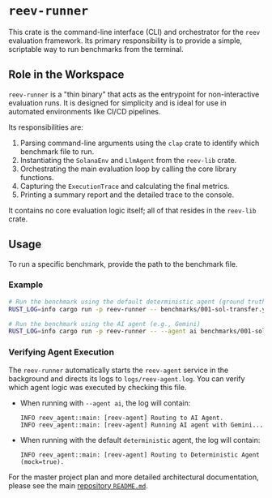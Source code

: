 # `reev-runner`

This crate is the command-line interface (CLI) and orchestrator for the `reev` evaluation framework. Its primary responsibility is to provide a simple, scriptable way to run benchmarks from the terminal.

## Role in the Workspace

`reev-runner` is a "thin binary" that acts as the entrypoint for non-interactive evaluation runs. It is designed for simplicity and is ideal for use in automated environments like CI/CD pipelines.

Its responsibilities are:
1.  Parsing command-line arguments using the `clap` crate to identify which benchmark file to run.
2.  Instantiating the `SolanaEnv` and `LlmAgent` from the `reev-lib` crate.
3.  Orchestrating the main evaluation loop by calling the core library functions.
4.  Capturing the `ExecutionTrace` and calculating the final metrics.
5.  Printing a summary report and the detailed trace to the console.

It contains no core evaluation logic itself; all of that resides in the `reev-lib` crate.

## Usage

To run a specific benchmark, provide the path to the benchmark file.

### Example

```bash
# Run the benchmark using the default deterministic agent (ground truth)
RUST_LOG=info cargo run -p reev-runner -- benchmarks/001-sol-transfer.yml

# Run the benchmark using the AI agent (e.g., Gemini)
RUST_LOG=info cargo run -p reev-runner -- --agent ai benchmarks/001-sol-transfer.yml
```

### Verifying Agent Execution

The `reev-runner` automatically starts the `reev-agent` service in the background and directs its logs to `logs/reev-agent.log`. You can verify which agent logic was executed by checking this file.

-   When running with `--agent ai`, the log will contain:
    ```
    INFO reev_agent::main: [reev-agent] Routing to AI Agent.
    INFO reev_agent::main: [reev-agent] Running AI agent with Gemini...
    ```

-   When running with the default `deterministic` agent, the log will contain:
    ```
    INFO reev_agent::main: [reev-agent] Routing to Deterministic Agent (mock=true).
    ```

For the master project plan and more detailed architectural documentation, please see the main [repository `README.md`](../../README.md).
